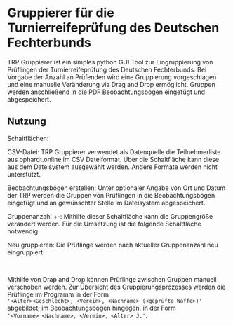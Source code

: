 # Gruppierer für die Turnierreifeprüfung des Deutschen Fechterbunds

TRP Gruppierer ist ein simples python GUI Tool zur Eingruppierung von
Prüflingen der Turnierreifeprüfung des Deutschen Fechterbunds. Bei Vorgabe der
Anzahl an Prüfenden wird eine Gruppierung vorgeschlagen und eine manuelle
Veränderung via Drag and Drop ermöglicht. Gruppen werden anschließend in die
PDF Beobachtungsbögen eingefügt und abgespeichert.

## Nutzung

Schaltflächen:

CSV-Datei: TRP Gruppierer verwendet als Datenquelle die Teilnehmerliste aus
ophardt.online im CSV Dateiformat. Über die Schaltfläche kann diese aus dem
Dateisystem ausgewählt werden. Andere Formate werden nicht unterstützt.

Beobachtungsbögen erstellen: Unter optionaler Angabe von Ort und Datum der TRP
werden die Gruppen von Prüflingen in die Beobachtungsbögen eingefügt und an
gewünschter Stelle im Dateisystem abgespeichert.

Gruppenanzahl +-: Mithilfe dieser Schaltfläche kann die Gruppengröße verändert
werden. Für die Umsetzung ist die folgende Schaltfläche notwendig.

Neu gruppieren: Die Prüflinge werden nach aktueller Gruppenanzahl neu
eingruppiert.

<br>

Mithilfe von Drap and Drop können Prüflinge zwischen Gruppen manuell verschoben
werden. Zur Übersicht des Gruppierungsprozesses werden die Prüflinge im
Programm in der Form 
<br>
`
'<Alter><Geschlecht>, <Verein>, <Nachname> (<geprüfte Waffe>)'
`
<br>
abgebildet; im Beobachtungsbogen hingegen, in der Form 
<br>
`
'<Vorname> <Nachname>, <Verein>, <Alter> J.'
`.
